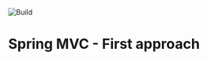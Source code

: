 ![Build](https://travis-ci.org/Sryther/spring-mvc-customers.svg?branch=master)

# Spring MVC - First approach
